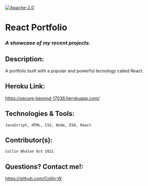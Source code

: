 [![Apache-2.0](https://img.shields.io/badge/Apache-License-blue.svg)](https://opensource.org/licenses/Apache-2.0)
  
  # React Portfolio
  
  ### *A showcase of my recent projects.*

  ## Description: 
   A portfolio built with a popular and powerful tecnology called React.
   
  ## Heroku Link:
https://secure-beyond-17036.herokuapp.com/

  ## Technologies & Tools:
    JavaScript, HTML, CSS, Node, ES6, React
    
  ## Contributor(s):
    Collin Whalen Oct 2021 

  ## Questions? Contact me!:
  https://github.com/Collin-W

